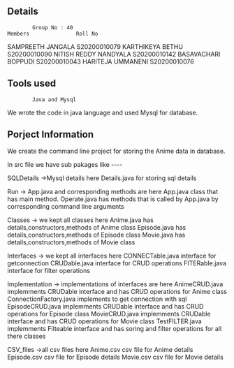 ## Details
            Group No : 40
    Members               Roll No
SAMPREETH JANGALA       S20200010079 
KARTHIKEYA BETHU        S20200010090 
NITISH REDDY NANDYALA   S20200010142 
BASAVACHARI BOPPUDI     S20200010043 
HARITEJA UMMANENI       S20200010076

## Tools used
            Java and Mysql
We wrote the code in java language and used Mysql for database.

## Porject Information
We create the command line project for storing the Anime data in database.

In src file we have sub pakages like ----

SQLDetails      ->Mysql details here 
            Details.java            for storing sql details 
   
Run             -> App.java and corresponding methods are here
            App.java                class that has main method.
            Operate.java            has methods that is called by App.java by corresponding command line arguments

Classes         -> we kept all classes here
            Anime.java              has details,constructors,methods of Anime class
            Episode.java            has details,constructors,methods of Episode class
            Movie.java              has details,constructors,methods of Movie class

Interfaces      -> we kept all interfaces here 
            CONNECTable.java        interface for getconnection
            CRUDable.java           interface for CRUD operations
            FITERable.java          interface for filter operations

Implementation  -> implementations of interfaces are here
            AnimeCRUD.java          implemments CRUDable interface and has CRUD operations for Anime class   
            ConnectionFactory.java  implements to get connection with sql
            EpisodeCRUD.java        implemments CRUDable interface and has CRUD operations for Episode class
            MovieCRUD.java          implemments CRUDable interface and has CRUD operations for Movie class
            TestFILTER.java         implemments Filteable interface and has soring and filter operations for all there classes

CSV_files       ->all csv files here
            Anime.csv               csv file for Anime details
            Episode.csv             csv file for Episode details
            Movie.csv               csv file for Movie details